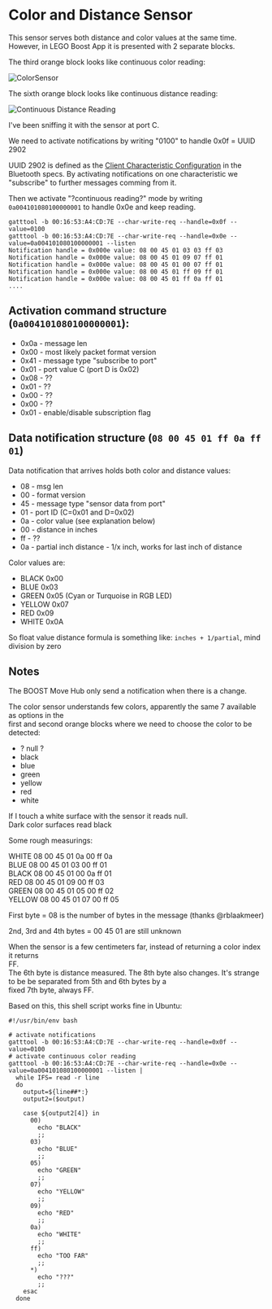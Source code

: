 # Color and Distance Sensor

This sensor serves both distance and color values at the same time. However, in LEGO Boost App it is presented with 2 separate blocks.

The third orange block looks like continuous color reading:

![ColorSensor](https://github.com/JorgePe/BOOSTreveng/blob/master/LEGO_BOOST_App_blocks/ColorSensor_continuous.png)

The sixth orange block looks like continuous distance reading:

![Continuous Distance Reading](https://github.com/JorgePe/BOOSTreveng/blob/master/LEGO_BOOST_App_blocks/DistanceSensor_continuous.png)


I've been sniffing it with the sensor at port C.


We need to activate notifications by writing "0100" to handle 0x0f = UUID 2902

UUID 2902 is defined as the [Client Characteristic Configuration](https://www.bluetooth.com/specifications/gatt/viewer?attributeXmlFile=org.bluetooth.descriptor.gatt.client_characteristic_configuration.xml) in the
Bluetooth specs. By activating notifications on one characteristic we "subscribe" to further messages comming
from it.

Then we activate "?continuous reading?" mode by writing `0a004101080100000001` to handle 0x0e and keep reading.

```
gatttool -b 00:16:53:A4:CD:7E --char-write-req --handle=0x0f --value=0100
gatttool -b 00:16:53:A4:CD:7E --char-write-req --handle=0x0e --value=0a004101080100000001 --listen
Notification handle = 0x000e value: 08 00 45 01 03 03 ff 03 
Notification handle = 0x000e value: 08 00 45 01 09 07 ff 01 
Notification handle = 0x000e value: 08 00 45 01 00 07 ff 01 
Notification handle = 0x000e value: 08 00 45 01 ff 09 ff 01 
Notification handle = 0x000e value: 08 00 45 01 ff 0a ff 01 
....
```

## Activation command structure (`0a004101080100000001`):

- 0x0a - message len
- 0x00 - most likely packet format version
- 0x41 - message type "subscribe to port"
- 0x01 - port value C (port D is 0x02)
- 0x08 - ??
- 0x01 - ?? 
- 0x00 - ??
- 0x00 - ??
- 0x01 - enable/disable subscription flag


## Data notification structure (`08 00 45 01 ff 0a ff 01`)

Data notification that arrives holds both color and distance values:

- 08 - msg len
- 00 - format version
- 45 - message type "sensor data from port"
- 01 - port ID (C=0x01 and D=0x02)
- 0a - color value (see explanation below)
- 00 - distance in inches
- ff - ??
- 0a - partial inch distance - 1/x inch, works for last inch of distance

Color values are:

- BLACK  0x00
- BLUE   0x03
- GREEN  0x05 (Cyan or Turquoise in RGB LED)
- YELLOW 0x07
- RED    0x09
- WHITE  0x0A

So float value distance formula is something like: `inches + 1/partial`, mind division by zero

## Notes

   The BOOST Move Hub only send a notification when there is a change.  

   The color sensor understands few colors, apparently the same 7 available as options in the  
   first and second orange blocks where we need to choose the color to be detected:
   - ? null ?
   - black
   - blue
   - green
   - yellow
   - red
   - white
   
   If I touch a white surface with the sensor it reads null.  
   Dark color surfaces read black  
   
   Some rough measurings:
   
   WHITE              08 00 45 01 0a 00 ff 0a  
   BLUE               08 00 45 01 03 00 ff 01  
   BLACK              08 00 45 01 00 0a ff 01  
   RED                08 00 45 01 09 00 ff 03  
   GREEN              08 00 45 01 05 00 ff 02  
   YELLOW             08 00 45 01 07 00 ff 05  


First byte = 08 is the number of bytes in the message (thanks @rblaakmeer)

2nd, 3rd and 4th bytes = 00 45 01 are still unknown


   When the sensor is a few centimeters far, instead of returning a color index it returns  
   FF.  
   The 6th byte is distance measured.
   The 8th byte also changes. It's strange to be be separated from 5th and 6th bytes by a  
   fixed 7th byte, always FF.
   
Based on this, this shell script works fine in Ubuntu:

```
#!/usr/bin/env bash

# activate notifications
gatttool -b 00:16:53:A4:CD:7E --char-write-req --handle=0x0f --value=0100
# activate continuous color reading
gatttool -b 00:16:53:A4:CD:7E --char-write-req --handle=0x0e --value=0a004101080100000001 --listen | 
  while IFS= read -r line
  do 
    output=${line##*:}
    output2=($output)

    case ${output2[4]} in
      00)
        echo "BLACK"
        ;;
      03)
        echo "BLUE"
        ;;
      05)
        echo "GREEN"
        ;;
      07)
        echo "YELLOW"
        ;;
      09)
        echo "RED"
        ;;
      0a)
        echo "WHITE"
        ;;
      ff)
        echo "TOO FAR"
        ;;
      *)
        echo "???"
        ;;
    esac
  done
```
